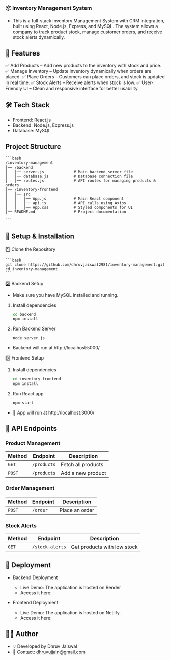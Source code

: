 ### 📦 Inventory Management System

- This is a full-stack Inventory Management System with CRM integration, built using React, Node.js, Express, and MySQL. The system allows a company to track product stock, manage customer orders, and receive stock alerts dynamically.

## 🚀 Features

✅ Add Products – Add new products to the inventory with stock and price.
✅ Manage Inventory – Update inventory dynamically when orders are placed.
✅ Place Orders – Customers can place orders, and stock is updated in real time.
✅ Stock Alerts – Receive alerts when stock is low.
✅ User-Friendly UI – Clean and responsive interface for better usability.

## 🛠 Tech Stack

- Frontend: React.js
- Backend: Node.js, Express.js
- Database: MySQL

## Project Structure

    ```bash
    /inventory-management
    │── /backend
    │   │── server.js             # Main backend server file
    │   │── database.js           # Database connection file
    │   │── routes.js             # API routes for managing products & orders
    │── /inventory-frontend
    │   │── src
    │   │   │── App.js            # Main React component
    │   │   │── api.js            # API calls using Axios
    │   │   │── App.css           # Styled components for UI
    │── README.md                 # Project documentation

    ```


## 🔧 Setup & Installation

1️⃣ Clone the Repository

    ```bash
    git clone https://github.com/dhruvjaiswal2981/inventory-management.git
    cd inventory-management
    ```

2️⃣ Backend Setup
- Make sure you have MySQL installed and running.
1. Install dependencies

    ```bash
    cd backend
    npm install
    ```

2. Run Backend Server

    ```bash
    node server.js
    ```
- Backend will run at http://localhost:5000/

3️⃣ Frontend Setup

1. Install dependencies

    ```bash
    cd inventory-frontend
    npm install
    ```

2. Run React app

    ```bash
    npm start
    ```
- 🚀 App will run at http://localhost:3000/

## 📡 API Endpoints

### **Product Management**
| Method | Endpoint    | Description         |
|--------|------------|---------------------|
| `GET`  | `/products` | Fetch all products |
| `POST` | `/products` | Add a new product  |

### **Order Management**
| Method  | Endpoint  | Description   |
|---------|----------|---------------|
| `POST`  | `/order` | Place an order |

### **Stock Alerts**
| Method | Endpoint       | Description                  |
|--------|---------------|------------------------------|
| `GET`  | `/stock-alerts` | Get products with low stock |

## 🚀 Deployment

- Backend Deployment

    - Live Demo: The application is hosted on Render
    - Access it here: 

- Frontend Deployment

    - Live Demo: The application is hosted on Netlify.
    - Access it here: 

## 👨‍💻 Author

- 💡 Developed by Dhruv Jaiswal
- 📧 Contact: dhruvujjain@gmail.com







